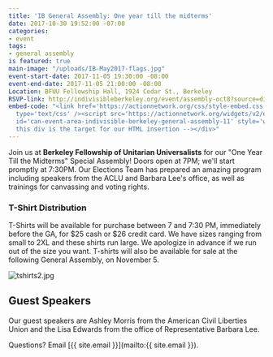 ```yaml
---
title: 'IB General Assembly: One year till the midterms'
date: 2017-10-30 19:52:00 -07:00
categories:
- event
tags:
- general assembly
is featured: true
main-image: "/uploads/IB-May2017-flags.jpg"
event-start-date: 2017-11-05 19:30:00 -08:00
event-end-date: 2017-11-05 21:00:00 -08:00
Location: BFUU Fellowship Hall, 1924 Cedar St., Berkeley
RSVP-link: http://indivisibleberkeley.org/event/assembly-oct8?source=direct_link&
embed-code: "<link href='https://actionnetwork.org/css/style-embed.css' rel='stylesheet'
  type='text/css' /><script src='https://actionnetwork.org/widgets/v2/event/indivisible-berkeley-general-assembly-11?format=js&source=widget'></script><div
  id='can-event-area-indivisible-berkeley-general-assembly-11' style='width: 100%'><!--
  this div is the target for our HTML insertion --></div>"
---
```


Join us at **Berkeley Fellowship of Unitarian Universalists** for our "One Year Till the Midterms" Special Assembly! Doors open at 7PM; we'll start promptly at 7:30PM. Our Elections Team has prepared an amazing program including speakers from the ACLU and Barbara Lee's office, as well as trainings for canvassing and voting rights.

### T-Shirt Distribution

T-Shirts will be available for purchase between 7 and 7:30 PM, immediately before the GA, for $25 cash or $26 credit card. We have sizes ranging from small to 2XL and these shirts run large. We apologize in advance if we run out of the size you want. T-shirts will also be available for sale at the following General Assembly, on November 5.

![tshirts2.jpg](/uploads/tshirts2.jpg)

## Guest Speakers

Our guest speakers are Ashley Morris from the American Civil Liberties Union and the Lisa Edwards from the office of Representative Barbara Lee.

Questions? Email [{{ site.email }}](mailto:{{ site.email }}).